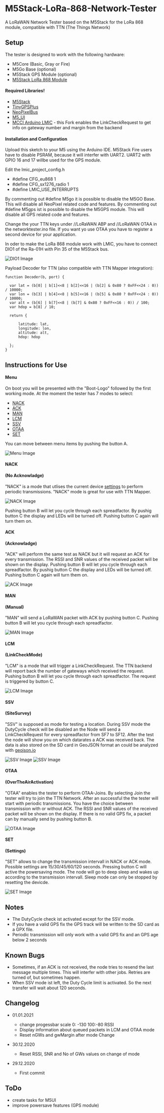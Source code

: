 # M5Stack-LoRa-868-Network-Tester

A LoRaWAN Network Tester based on the M5Stack for the LoRa 868 module, compatible with TTN (The Things Network)

## Setup
The tester is designed to work with the following hardware:
  - M5Core (Basic, Gray or Fire)
  - M5Go Base (optional)
  - M5Stack GPS Module (optional)
  - [M5Stack LoRa 868 Module]

#### Required Libraries!
  - [M5Stack]
  - [TinyGPSPlus]
  - [NeoPixelBus]
  - [M5_UI]
  - [MCCI Arduino LMIC] - this Fork enables the LinkCheckRequest to get info on gateway number and margin from the backend

 
#### Installation and Configuration
Upload this sketch to your M5 using the Arduino IDE. M5Stack Fire users have to disable PSRAM, because it will interfer with UART2.
UART2 with GPIO 16 and 17 willbe used for the GPS module.

Edit the lmic_project_config.h

  - #define CFG_eu868 1
  - #define CFG_sx1276_radio 1
  - #define LMIC_USE_INTERRUPTS
    
By commenting out #define M5go it is possible to disable the M5GO Base. This will disable all NeoPixel related code and features.
By commenting out #define M5gps ist is possible to disable the M5GPS module. This will disable all GPS related code and features. 
  
Change the your TTN keys under //LoRaWAN ABP and //LoRaWAN OTAA in the networktester.ino file. If you want yo use OTAA you have to register a second device for your application. 

In oder to make the LoRa 868 module work with LMIC, you have to connect DIO1 of the Ra-01H with Pin 35 of the M5Stack bus.

![DIO1 Image](https://github.com/Bjoerns-TB/M5Stack-LoRa-868-Network-Tester/blob/main/images/IMG_1973.jpg "Fig 1. DIO1 solder")

Payload Decoder for TTN (also compatible with TTN Mapper integration):

```
function Decoder(b, port) {

  var lat = (b[0] | b[1]<<8 | b[2]<<16 | (b[2] & 0x80 ? 0xFF<<24 : 0)) / 10000;
  var lon = (b[3] | b[4]<<8 | b[5]<<16 | (b[5] & 0x80 ? 0xFF<<24 : 0)) / 10000;
  var alt = (b[6] | b[7]<<8 | (b[7] & 0x80 ? 0xFF<<16 : 0)) / 100;
  var hdop = b[8] / 10;

  return {
    
      latitude: lat,
      longitude: lon,
      altitude: alt,
      hdop: hdop
    
  };
}
```

## Instructions for Use

#### Menu

On boot you will be presented with the "Boot-Logo" followed by the first working mode. At the moment the tester has 7 modes to select:
  - [NACK](#nack) 
  - [ACK](#ack)  
  - [MAN](#man)  
  - [LCM](#lcm)
  - [SSV](#ssv)
  - [OTAA](#otaa)
  - [SET](#set)
 
You can move between menu items by pushing the button A. 

![Menu Image](https://github.com/Bjoerns-TB/M5Stack-LoRaWAN-Network-Tester/blob/master/images/menu.jpg "Fig 1. Menu")
  
#### NACK 
#### (No Acknowladge)
"NACK" is a mode that utlises the current device [settings](#set) to perform periodic transmissions. "NACK" mode is great for use with TTN Mapper.

![NACK Image](https://github.com/Bjoerns-TB/M5Stack-LoRaWAN-Network-Tester/blob/master/images/nack.jpg "Fig 2. NACK")

Pushing button B will let you cycle through each spreadfactor. By pushig button C the display and LEDs will be turned off. Pushing button C again will turn them on.

#### ACK 
#### (Acknowladge)
"ACK" will perform the same test as NACK but it will request an ACK for every transmission. The RSSI and SNR values of the received packet will be shown on the display. Pushing button B will let you cycle through each spreadfactor. By pushig button C the display and LEDs will be turned off. Pushing button C again will turn them on.

![ACK Image](https://github.com/Bjoerns-TB/M5Stack-LoRaWAN-Network-Tester/blob/master/images/ack.jpg "Fig 3. ACK")

#### MAN 
#### (Manual)
"MAN" will send a LoRaWAN packet with ACK by pushing button C. Pushing button B will let you cycle through each spreadfactor.

![MAN Image](https://github.com/Bjoerns-TB/M5Stack-LoRaWAN-Network-Tester/blob/master/images/man.jpg "Fig 4. MAN")

#### LCM 
#### (LinkCheckMode)
"LCM" is a mode that will trigger a LinkCheckRequest. The TTN backend will report back the number of gateways which received the request. Pushing button B will let you cycle through each spreadfactor. The request is triggered by button C.

![LCM Image](https://github.com/Bjoerns-TB/M5Stack-LoRaWAN-Network-Tester/blob/master/images/lcm.jpg "Fig 5. LCM")

#### SSV 
#### (SiteSurvey)
"SSV" is supposed as mode for testing a location. During SSV mode the DutyCycle check will be disabled an the Node will send a LinkCheckRequest for every spreadfactor from SF7 to SF12. After the test the node will show you on which datarates a ACK was received back. The data is also stored on the SD card in GeoJSON format an could be analyzed with [geojson.io]

![SSV Image](https://github.com/Bjoerns-TB/M5Stack-LoRaWAN-Network-Tester/blob/master/images/ssv-1.jpg "Fig 6. SSV running")
![SSV Image](https://github.com/Bjoerns-TB/M5Stack-LoRaWAN-Network-Tester/blob/master/images/ssv-2.jpg "Fig 7. SSV results")

#### OTAA 
#### (OverTheAirActivation)
"OTAA" enables the tester to perform OTAA-Joins. By selecting Join the tester will try to join the TTN Network. After an successful the the tester will start with periodic transmissions. You have the choice between transmission with or without ACK. The RSSI and SNR values of the received packet will be shown on the display. If there is no valid GPS fix, a packet can by manually send by pushing button B.

![OTAA Image](https://github.com/Bjoerns-TB/M5Stack-LoRaWAN-Network-Tester/blob/master/images/otaa.jpg "Fig 7. OTAA")

#### SET 
#### (Settings)

"SET" allows to change the transmission intervall in NACK or ACK mode. Possible settings are 15/30/45/60/120 seconds. Pressing button C will active the powersaving mode. The node will go to deep sleep and wakes up according to the transmission intervall. Sleep mode can only be stopped by resetting the devicde.

![SET Image](https://github.com/Bjoerns-TB/M5Stack-LoRaWAN-Network-Tester/blob/master/images/set.jpg "Fig 7. SET")

## Notes
  - The DutyCycle check ist activated except for the SSV mode.
  - If you have a valid GPS fix the GPS track will be written to the SD card as a GPX file.
  - Periodic transmission will only work with a valid GPS fix and an GPS age below 2 seconds
  
  
## Known Bugs
  - Sometimes, if an ACK is not received, the node tries to resend the last message multiple times. This will interfer with other jobs. Retries are turned of, but sometimes happen.
  - When SSV mode ist left, the Duty Cycle limit is activated. So the next transfer will wait about 120 seconds.
  
  
## Changelog

  - 01.01.2021
    - change progessbar scale 0: -130 100:-80 RSSI
    - Display information about queued packets in LCM and OTAA mode
    - Reset nGWs and gwMargin after mode Change

  - 30.12.2020
    - Reset RSSI, SNR and No of GWs values on change of mode
    
  - 29.12.2020
    - First commit


## ToDo
  - create tasks for M5UI
  - improve powersave features (GPS module)


[M5Stack]: https://github.com/m5stack/M5Stack
[TinyGPSPlus]: https://github.com/mikalhart/TinyGPSPlus
[NeoPixelBus]: https://github.com/Makuna/NeoPixelBus
[M5_UI]: https://github.com/dsiberia9s/M5_UI
[geojson.io]: http://geojson.io/
[M5Stack LoRa 868 Module]: https://m5stack.com/products/lora-module-868mhz
[MCCI Arduino LMIC]: https://github.com/Bjoerns-TB/arduino-lmic/tree/LMIC_setLinkCheckRequestOnce


